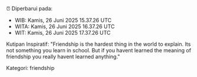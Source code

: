 ⏰ Diperbarui pada:
- WIB: Kamis, 26 Juni 2025 15.37.26 UTC
- WITA: Kamis, 26 Juni 2025 16.37.26 UTC
- WIT: Kamis, 26 Juni 2025 17.37.26 UTC

Kutipan Inspiratif:
"Friendship is the hardest thing in the world to explain. Its not something you learn in school. But if you havent learned the meaning of friendship you really havent learned anything."


Kategori: friendship


